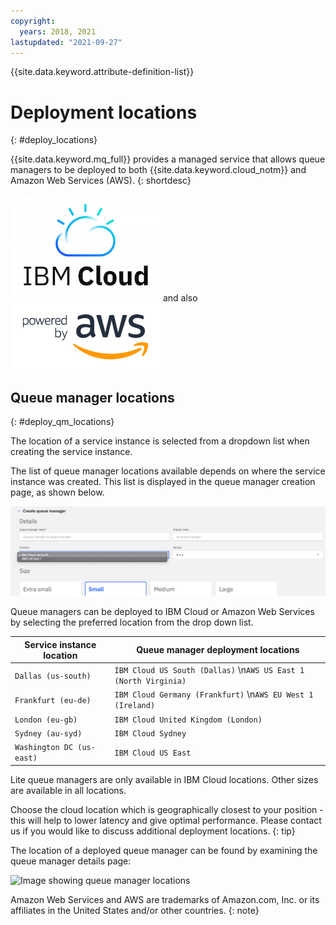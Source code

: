 ```yaml
---
copyright:
  years: 2018, 2021
lastupdated: "2021-09-27"
---
```


{{site.data.keyword.attribute-definition-list}}

# Deployment locations
{: #deploy_locations}

{{site.data.keyword.mq_full}} provides a managed service that allows queue managers to be deployed to both {{site.data.keyword.cloud_notm}} and Amazon Web Services (AWS).
{: shortdesc}

![Image showing IBM Cloud](../images/ibmcloudlogo.png) and also ![Image showing powered by AWS](../images/PB_AWS_logo_RGB.jpg)

## Queue manager locations
{: #deploy_qm_locations}

The location of a service instance is selected from a dropdown list when creating the service instance.

The list of queue manager locations available depends on where the service instance was created. This list is displayed in the queue manager creation page, as shown below.

![Image showing queue manager locations](../images/mqoc_qm_locations.png)

Queue managers can be deployed to IBM Cloud or Amazon Web Services by selecting the preferred location from the drop down list.

Service instance location         | Queue manager deployment locations
----------------------------------|--------------
`Dallas (us-south)`               | `IBM Cloud US South (Dallas)`  \n`AWS US East 1 (North Virginia)`
`Frankfurt (eu-de)`               | `IBM Cloud Germany (Frankfurt)`  \n`AWS EU West 1 (Ireland)`
`London (eu-gb)`                  | `IBM Cloud United Kingdom (London)`
`Sydney (au-syd)`                 | `IBM Cloud Sydney`
`Washington DC (us-east)`         | `IBM Cloud US East`


Lite queue managers are only available in IBM Cloud locations. Other sizes are available in all locations.

Choose the cloud location which is geographically closest to your position -  this will help to lower latency and give optimal performance. Please contact us if you would like to discuss additional deployment locations.
{: tip}

The location of a deployed queue manager can be found by examining the queue manager details page:

![Image showing queue manager locations](../images/mqoc_qm_locations_qminfo.png)

Amazon Web Services and AWS are trademarks of Amazon.com, Inc. or its affiliates in the United States and/or other countries.
{: note}
